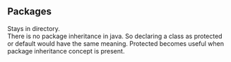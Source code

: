 ## Packages

Stays in directory.  
There is no package inheritance in java. So declaring a class as protected or default would have the same meaning. Protected becomes useful when package inheritance concept is present.